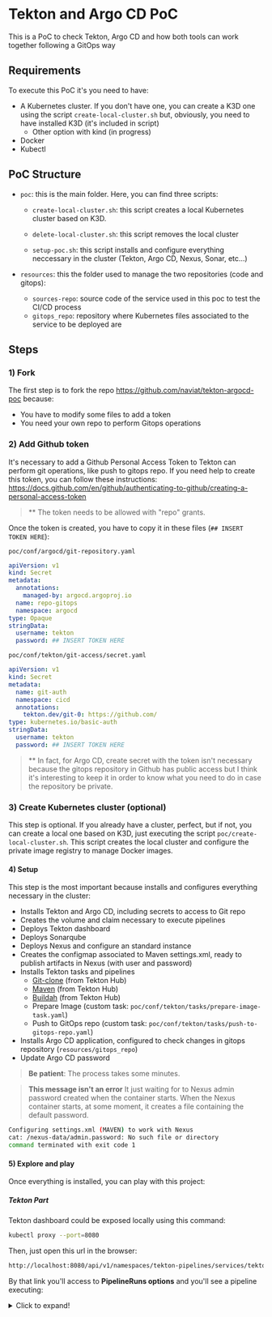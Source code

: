 # Tekton and Argo CD PoC

This is a PoC to check Tekton, Argo CD and how both tools can work together following a GitOps way

## Requirements

To execute this PoC it's you need to have:

- A Kubernetes cluster. If you don't have one, you can create a K3D one using the script `create-local-cluster.sh` but, obviously, you need to have installed K3D (it's included in script)
  - Other option with kind (in progress)
- Docker
- Kubectl

## PoC Structure

- `poc`: this is the main folder. Here, you can find three scripts:

  - `create-local-cluster.sh`: this script creates a local Kubernetes cluster based on K3D.

  - `delete-local-cluster.sh`: this script removes the local cluster

  - `setup-poc.sh`: this script installs and configure everything neccessary in the cluster (Tekton, Argo CD, Nexus, Sonar, etc...)

- `resources`: this the folder used to manage the two repositories (code and gitops):
  - `sources-repo`: source code of the service used in this poc to test the CI/CD process
  - `gitops_repo`: repository where Kubernetes files associated to the service to be deployed are

## Steps

### 1) Fork

The first step is to fork the repo <https://github.com/naviat/tekton-argocd-poc> because:

- You have to modify some files to add a token
- You need your own repo to perform Gitops operations

### 2) Add Github token

It's necessary to add a Github Personal Access Token to Tekton can perform git operations, like push to gitops repo. If you need help to create this token, you can follow these instructions: <https://docs.github.com/en/github/authenticating-to-github/creating-a-personal-access-token>

> ** The token needs to be allowed with "repo" grants.

Once the token is created, you have to copy it in these files (`## INSERT TOKEN HERE`):

`poc/conf/argocd/git-repository.yaml`

```yaml
apiVersion: v1
kind: Secret
metadata:
  annotations:
    managed-by: argocd.argoproj.io
  name: repo-gitops
  namespace: argocd
type: Opaque
stringData:
  username: tekton
  password: ## INSERT TOKEN HERE
```

`poc/conf/tekton/git-access/secret.yaml`

```yaml
apiVersion: v1
kind: Secret
metadata:
  name: git-auth
  namespace: cicd
  annotations:
    tekton.dev/git-0: https://github.com/
type: kubernetes.io/basic-auth
stringData:
  username: tekton
  password: ## INSERT TOKEN HERE
```

> ** In fact, for Argo CD, create secret with the token isn't necessary because the gitops repository in Github has public access but I think it's interesting to keep it in order to know what you need to do in case the repository be private.

### 3) Create Kubernetes cluster (optional)

This step is optional. If you already have a cluster, perfect, but if not, you can create a local one based on K3D, just executing the script `poc/create-local-cluster.sh`. This script creates the local cluster and configure the private image registry to manage Docker images.

#### 4) Setup

This step is the most important because installs and configures everything necessary in the cluster:

- Installs Tekton and Argo CD, including secrets to access to Git repo
- Creates the volume and claim necessary to execute pipelines
- Deploys Tekton dashboard
- Deploys Sonarqube
- Deploys Nexus and configure an standard instance
- Creates the configmap associated to Maven settings.xml, ready to publish artifacts in Nexus (with user and password)
- Installs Tekton tasks and pipelines
  - [Git-clone](https://hub-preview.tekton.dev/detail/34) (from Tekton Hub)
  - [Maven](https://hub-preview.tekton.dev/detail/65) (from Tekton Hub)
  - [Buildah](https://hub-preview.tekton.dev/detail/13) (from Tekton Hub)
  - Prepare Image (custom task: `poc/conf/tekton/tasks/prepare-image-task.yaml`)
  - Push to GitOps repo (custom task: `poc/conf/tekton/tasks/push-to-gitops-repo.yaml`)
- Installs Argo CD application, configured to check changes in gitops repository (`resources/gitops_repo`)
- Update Argo CD password

> **Be patient**: The process takes some minutes.

> **This message isn't an error** It just waiting for to Nexus admin password created when the container starts. When the Nexus container starts, at some moment, it creates a file containing the default password.

```sh
Configuring settings.xml (MAVEN) to work with Nexus
cat: /nexus-data/admin.password: No such file or directory
command terminated with exit code 1
```

#### 5) Explore and play

Once everything is installed, you can play with this project:

##### Tekton Part

Tekton dashboard could be exposed locally using this command:

```sh
kubectl proxy --port=8080
```

Then, just open this url in the browser:

```sh
http://localhost:8080/api/v1/namespaces/tekton-pipelines/services/tekton-dashboard:http/proxy/#/namespaces/cicd/pipelineruns
```

By that link you'll access to **PipelineRuns options** and you'll see a pipeline executing:

<details>
  <summary>Click to expand!</summary>
  ...
</details>
